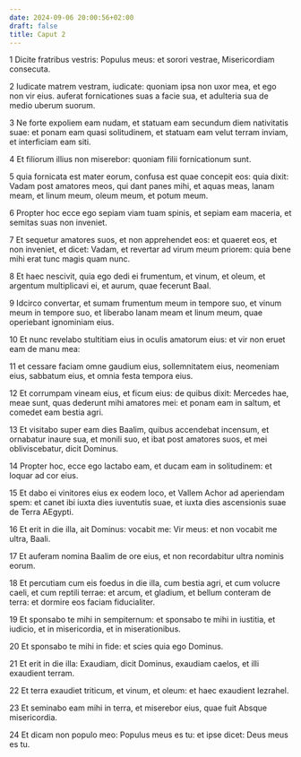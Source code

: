 ```yaml
---
date: 2024-09-06 20:00:56+02:00
draft: false
title: Caput 2
---
```





1 Dicite fratribus vestris: Populus meus: et sorori vestrae, Misericordiam consecuta.

2 Iudicate matrem vestram, iudicate: quoniam ipsa non uxor mea, et ego non vir eius. auferat fornicationes suas a facie sua, et adulteria sua de medio uberum suorum.

3 Ne forte expoliem eam nudam, et statuam eam secundum diem nativitatis suae: et ponam eam quasi solitudinem, et statuam eam velut terram inviam, et interficiam eam siti.

4 Et filiorum illius non miserebor: quoniam filii fornicationum sunt.

5 quia fornicata est mater eorum, confusa est quae concepit eos: quia dixit: Vadam post amatores meos, qui dant panes mihi, et aquas meas, lanam meam, et linum meum, oleum meum, et potum meum.

6 Propter hoc ecce ego sepiam viam tuam spinis, et sepiam eam maceria, et semitas suas non inveniet.

7 Et sequetur amatores suos, et non apprehendet eos: et quaeret eos, et non inveniet, et dicet: Vadam, et revertar ad virum meum priorem: quia bene mihi erat tunc magis quam nunc.

8 Et haec nescivit, quia ego dedi ei frumentum, et vinum, et oleum, et argentum multiplicavi ei, et aurum, quae fecerunt Baal.

9 Idcirco convertar, et sumam frumentum meum in tempore suo, et vinum meum in tempore suo, et liberabo lanam meam et linum meum, quae operiebant ignominiam eius.

10 Et nunc revelabo stultitiam eius in oculis amatorum eius: et vir non eruet eam de manu mea:

11 et cessare faciam omne gaudium eius, sollemnitatem eius, neomeniam eius, sabbatum eius, et omnia festa tempora eius.

12 Et corrumpam vineam eius, et ficum eius: de quibus dixit: Mercedes hae, meae sunt, quas dederunt mihi amatores mei: et ponam eam in saltum, et comedet eam bestia agri.

13 Et visitabo super eam dies Baalim, quibus accendebat incensum, et ornabatur inaure sua, et monili suo, et ibat post amatores suos, et mei obliviscebatur, dicit Dominus.

14 Propter hoc, ecce ego lactabo eam, et ducam eam in solitudinem: et loquar ad cor eius.

15 Et dabo ei vinitores eius ex eodem loco, et Vallem Achor ad aperiendam spem: et canet ibi iuxta dies iuventutis suae, et iuxta dies ascensionis suae de Terra AEgypti.

16 Et erit in die illa, ait Dominus: vocabit me: Vir meus: et non vocabit me ultra, Baali.

17 Et auferam nomina Baalim de ore eius, et non recordabitur ultra nominis eorum.

18 Et percutiam cum eis foedus in die illa, cum bestia agri, et cum volucre caeli, et cum reptili terrae: et arcum, et gladium, et bellum conteram de terra: et dormire eos faciam fiducialiter.

19 Et sponsabo te mihi in sempiternum: et sponsabo te mihi in iustitia, et iudicio, et in misericordia, et in miserationibus.

20 Et sponsabo te mihi in fide: et scies quia ego Dominus.

21 Et erit in die illa: Exaudiam, dicit Dominus, exaudiam caelos, et illi exaudient terram.

22 Et terra exaudiet triticum, et vinum, et oleum: et haec exaudient Iezrahel.

23 Et seminabo eam mihi in terra, et miserebor eius, quae fuit Absque misericordia.

24 Et dicam non populo meo: Populus meus es tu: et ipse dicet: Deus meus es tu.

